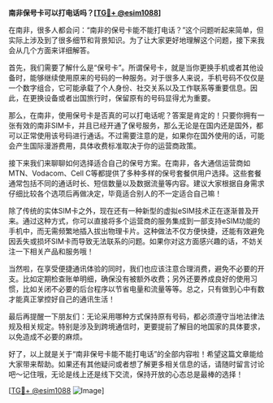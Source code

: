 **南非保号卡可以打电话吗？[[TG💪+ @esim1088](https://t.me/s/esim1088)]**

在南非，很多人都会问：“南非的保号卡能不能打电话？”这个问题听起来简单，但实际上涉及到了很多细节和背景知识。为了让大家更好地理解这个问题，接下来我会从几个方面来详细解答。

首先，我们需要了解什么是“保号卡”。所谓保号卡，就是当你更换手机或者其他设备时，能够继续使用原来的号码的一种服务。对于很多人来说，手机号码不仅仅是一个数字组合，它可能承载了个人身份、社交关系以及工作联系等重要信息。因此，在更换设备或者出国旅行时，保留原有的号码显得尤为重要。

那么，在南非，使用保号卡是否真的可以打电话呢？答案是肯定的！只要你拥有一张有效的南非SIM卡，并且已经开通了保号服务，那么无论是在国内还是国外，都可以正常使用该号码进行通话。不过需要注意的是，如果你在国外使用的话，可能会产生国际漫游费用，具体收费标准取决于你的运营商政策。

接下来我们来聊聊如何选择适合自己的保号方案。在南非，各大通信运营商如MTN、Vodacom、Cell C等都提供了多种多样的保号套餐供用户选择。这些套餐通常包括不同的通话时长、短信数量以及数据流量等内容。建议大家根据自身需求仔细比较各个选项后再做决定，毕竟适合别人的不一定适合自己嘛！

除了传统的实体SIM卡之外，现在还有一种新型的虚拟eSIM技术正在逐渐普及开来。通过这种方式，你可以直接将多个运营商的服务集成到一部支持eSIM功能的手机中，而无需频繁地插入拔出物理卡片。这种做法不仅方便快捷，还能有效避免因丢失或损坏SIM卡而导致无法联系的问题。如果你对这方面感兴趣的话，不妨关注一下相关产品和服务哦！

当然啦，在享受便捷通讯体验的同时，我们也应该注意合理消费，避免不必要的开支。比如定期检查账单明细，确保没有被额外收费；另外还要养成良好的使用习惯，比如关闭不必要的后台程序以节省电量和流量等等。总之，只有做到心中有数才能真正掌控好自己的通讯生活！

最后再提醒一下朋友们：无论采用哪种方式保持原有号码，都必须遵守当地法律法规及相关规定。特别是涉及到跨境通信时，更要提前了解目的地国家的具体要求，以免造成不必要的麻烦。

好了，以上就是关于“南非保号卡能不能打电话”的全部内容啦！希望这篇文章能给大家带来帮助。如果还有其他疑问或者想了解更多相关信息的话，请随时留言讨论吧～记住哦，无论是线上还是线下交流，保持开放的心态总是最棒的选择！

[[TG💪+ @esim1088](https://t.me/s/esim1088) ![Image](https://i.postimg.cc/4NQfJmqS/Snipaste-2025-05-13-00-14-12.png)]